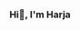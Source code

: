 

<h3 align="center">Hi👋, I'm Harja</h3>

<p align="center" src="https://github-readme-streak-stats.herokuapp.com?user=harjakreppu&theme=github-dark-blue)></p>
<p align="center" src="https://git.io/streak-stats"></p>
